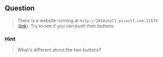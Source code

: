 ## Question
>There is a website running at `` http://2018shell.picoctf.com:21579 `` ([link](http://2018shell.picoctf.com:21579)). Try to see if you can push their buttons.

### Hint
>What's different about the two buttons?
